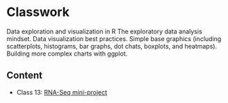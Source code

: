 # Classwork

Data exploration and visualization in R 
The exploratory data analysis mindset. Data visualization best practices. Simple base graphics (including scatterplots, histograms, bar graphs, dot chats, boxplots, and heatmaps). Building more complex charts with ggplot.

## Content
-   Class 13: [RNA-Seq mini-project](https://github.com/mahsan74/BIMM143/blob/main/Class13.pdf)
